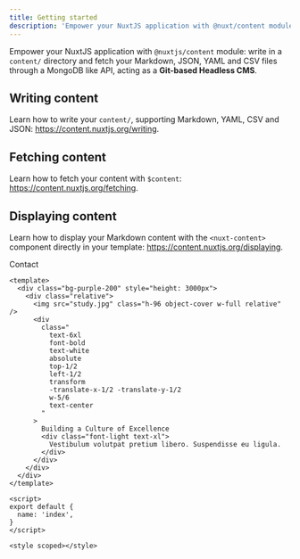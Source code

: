 ```yaml
---
title: Getting started
description: 'Empower your NuxtJS application with @nuxt/content module: write in a content/ directory and fetch your Markdown, JSON, YAML and CSV files through a MongoDB like API, acting as a Git-based Headless CMS.'
---
```


Empower your NuxtJS application with `@nuxtjs/content` module: write in a `content/` directory and fetch your Markdown, JSON, YAML and CSV files through a MongoDB like API, acting as a **Git-based Headless CMS**.

## Writing content

Learn how to write your `content/`, supporting Markdown, YAML, CSV and JSON: https://content.nuxtjs.org/writing.

## Fetching content

Learn how to fetch your content with `$content`: https://content.nuxtjs.org/fetching.

## Displaying content

Learn how to display your Markdown content with the `<nuxt-content>` component directly in your template: https://content.nuxtjs.org/displaying.

<NuxtLink to="/contact">Contact</NuxtLink>
<Tutorial></Tutorial>

```vue
<template>
  <div class="bg-purple-200" style="height: 3000px">
    <div class="relative">
      <img src="study.jpg" class="h-96 object-cover w-full relative" />
      <div
        class="
          text-6xl
          font-bold
          text-white
          absolute
          top-1/2
          left-1/2
          transform
          -translate-x-1/2 -translate-y-1/2
          w-5/6
          text-center
        "
      >
        Building a Culture of Excellence
        <div class="font-light text-xl">
          Vestibulum volutpat pretium libero. Suspendisse eu ligula.
        </div>
      </div>
    </div>
  </div>
</template>

<script>
export default {
  name: 'index',
}
</script>

<style scoped></style>

```
